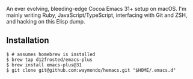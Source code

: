 An ever evolving, bleeding-edge Cocoa Emacs 31+ setup on macOS. I'm mainly writing Ruby,
JavaScript/TypeScript, interfacing with Git and ZSH, and hacking on this Elisp dump.

## Installation

```
$ # assumes homebrew is installed
$ brew tap d12frosted/emacs-plus
$ brew install emacs-plus@31
$ git clone git@github.com:waymondo/hemacs.git "$HOME/.emacs.d"
```
